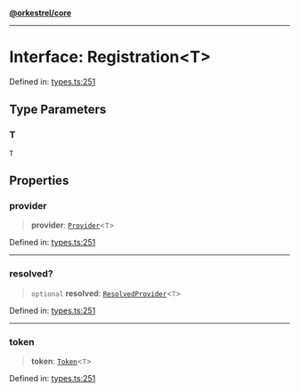 [**@orkestrel/core**](../index.md)

***

# Interface: Registration\<T\>

Defined in: [types.ts:251](https://github.com/orkestrel/core/blob/98df1af1b029ad0f39e413b90869151f4152e5dd/src/types.ts#L251)

## Type Parameters

### T

`T`

## Properties

### provider

> **provider**: [`Provider`](../type-aliases/Provider.md)\<`T`\>

Defined in: [types.ts:251](https://github.com/orkestrel/core/blob/98df1af1b029ad0f39e413b90869151f4152e5dd/src/types.ts#L251)

***

### resolved?

> `optional` **resolved**: [`ResolvedProvider`](ResolvedProvider.md)\<`T`\>

Defined in: [types.ts:251](https://github.com/orkestrel/core/blob/98df1af1b029ad0f39e413b90869151f4152e5dd/src/types.ts#L251)

***

### token

> **token**: [`Token`](../type-aliases/Token.md)\<`T`\>

Defined in: [types.ts:251](https://github.com/orkestrel/core/blob/98df1af1b029ad0f39e413b90869151f4152e5dd/src/types.ts#L251)
